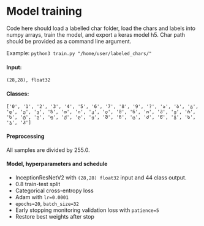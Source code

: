 
# Model training

Code here should load a labelled char folder, load the chars and labels into numpy arrays, train the model, and export a keras model h5. Char path should be provided as a command line argument. 

Example: `python3 train.py "/home/user/labeled_chars/"`

#### Input:
```(28,28), float32```

####  Classes:
`` ['0', '1', '2', '3', '4', '5', '6', '7', '8', '9', '?', 'ა', 'ბ', 'გ', 'დ', 'ე', 'ვ', 'ზ', 'თ', 'ი', 'კ', 'ლ', 'მ', 'ნ', 'ო', 'პ', 'ჟ', 'რ', 'ს', 'ტ', 'უ', 'ფ', 'ქ', 'ღ', 'ყ', 'შ', 'ჩ', 'ც', 'ძ', 'წ', 'ჭ', 'ხ', 'ჯ', 'ჰ'] ``

#### Preprocessing
All samples are divided by 255.0.

#### Model, hyperparameters and schedule
 * InceptionResNetV2 with `(28,28) float32` input and 44 class output.
 * 0.8 train-test split
 * Categorical cross-entropy loss
 * Adam with `lr=0.0001`
 * `epochs=20`, `batch_size=32`
 * Early stopping monitoring validation loss with `patience=5`
 * Restore best weights after stop

